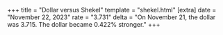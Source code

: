 +++
title = "Dollar versus Shekel"
template = "shekel.html"
[extra]
date = "November 22, 2023"
rate = "3.731"
delta = "On November 21, the dollar was 3.715. The dollar became 0.422% stronger."
+++
